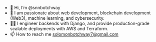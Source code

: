 - 👋 Hi, I’m @snnbotchway
- 👀 I am passionate about web development, blockchain development (Web3), machine learning, and cybersecurity.
- 👨‍💻 I engineer backends with Django, and provide production-grade scalable deployments with AWS and Terraform.
- 📫 How to reach me solomonbotchway7@gmail.com

<!---
snnbotchway/snnbotchway is a ✨ special ✨ repository because its `README.md` (this file) appears on your GitHub profile.
You can click the Preview link to take a look at your changes.
--->
